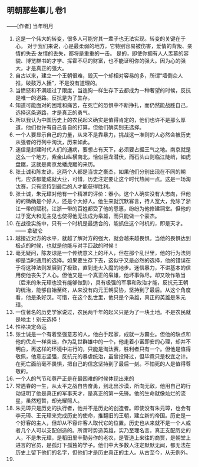 ## 明朝那些事儿 卷1

——[作者] 当年明月

1. 这是一个伟大的转变，很多人可能穷其一辈子也无法实现。转变的关键在于心。 对于我们来说，心是最柔弱的地方，它特别容易被伤害，爱情的背叛、亲情的失去·友情的丢失，都将是重重的一击。  是的，即使你拥有人人羡慕的容貌、博览群书的才学、挥霍不尽的财富，也不能证明你的强大。因为心的强大，才是真正的强大。
2. 自古以来，建立一个王朝很难，毁灭一个却相对容易的多，所谓“墙倒众人推，破鼓万人捶”，不是没有道理的。
3. 当愤怒和不满超过了限度，当连狗一样生存下去都成为一种奢望的时候，反抗是唯一的道路。反抗是为了生存。
4. 知道可能面对的困难和痛苦，在死亡的恐惧中不断挣扎，而仍然能战胜自己，选择这条道路，才是真正的勇气。
5. 所以我认为中国历史上的农民起义确实是值得肯定的，他们也许不是那么厚道，他们也许有自己各自的打算，但他们确实别无选择。
6. 一个人要显示自己的力量，从来不是靠暴力，挑战这一准则的人必然会被历史从强者的行列中淘汰，历来如此。
7. 迷信是封建时代人们的通病，要想占有天下，必须要占据王气之地。南京就是这么一个地方，紫金山纵横南北，恰似巨龙潜伏，而石头山则临江陡峭，如虎盘踞，这就是南京龙蟠虎踞的来历。
8. 张士诚和陈友谅，这两个人都是当世之豪杰，如果他们分别出现在不同的朝代，应该都能成就大业，可惜，历史注定要让这个时代热闹一点。这是一场淘汰赛，只有坚持到最后的人才能获得胜利。
9. 张士诚，朱元璋对他有一个精准的评价：器小。这个人确实没有大志向，但他的的确确是个好人，还是个大好人。他生来就沉默寡言，待人宽大，免除了浙江一带的赋税，江浙一带的百姓都受了他的恩惠，纷纷为他修建祠堂。但他的过于宽大和无主见也使得他无法成为枭雄，而只能做一个豪杰。
10. 在战役实施中，只有一个时机是最适合的，能抓住这个时机的，即是天才。 —— 拿破仑
11. 越接近对方的水平，就越了解对方的强大，就会越来越畏惧。当他的畏惧达到极点的时候，也就是他能与对手匹敌的时候！
12. 毫无疑问，陈友谅是一个传统意义上的坏人，但在那个乱世里，他的行为法则却是当时通用的选择。如果要生存下去，这似乎又是必然的选择，他的错误在于将这种法则发展到了极致，直到走火入魔的地步。迷信暴力，不讲基本的信用使他丧失了人心。但他又是一个真正的枭雄，他坏事做尽，却又敢作敢当（后来的朱元璋也没有能够做到），具有极强的军事和政治才能，反抗元王朝的统治，能够自始至终，从来没有向元王朝妥协，坚持到了最后。从这个角度看，他是条好汉。可惜，在这个乱世里，他只是个枭雄，真正的英雄是朱元璋。
13. 一位著名的历史学家说过，农民两千年的起义只是为了一块土地。不是农民就是地主！别无选择！
14. 性格决定命运
15. 张士诚是一个有着坚强意志的人，他白手起家，成就一方霸业。但他的缺点和他的优点一样突出，作为乱世群雄中的一个，他走着小富即安的心理，却并不明白，再这样的环境中进行的，只能是淘汰赛，胜利者只有一个。但他是值得敬佩，他意志坚强，反抗元的暴虐统治，虽曾投降过，但毕竟只是权宜之计。在死亡面前毫不畏惧，把自己的信念坚持到了最后一刻。不怕死的人是值得尊敬的。
16. 一个人的气节和尊严正是在最困难的时候体现出来的
17. 常遇春的一生，从太平之战自告奋勇，到北出沙漠，所向无敌，他用自己的行动证明了他是真正的军事天才，是真正的第一先锋。他的生命就像灿烂的流星，虽然短暂，却光耀照人。
18. 朱元璋只是历史的执行者，他并不是历史的创造者。即使没有朱元璋，也会有李元璋、王元璋来完成历史的使命，推翻旧的王朝，建立新的帝国。历史是一个好客的主人，但却从不容许客人取代它的位置。历史也从来就不是一个人或者几个人可以支配创造的。所谓时势造英雄，实乃至理名言。真正支配历史的人，不是朱元璋，是稻田里辛勤劳作的老农，是管道上来往的商贾，是朝堂上进言的官员，是孤灯下孤独的学子。他们中大多数人注定默默无闻，都无法在历史上留下他们的名字，但他们才是历史真正的主人。从古至今，从无例外。
19.